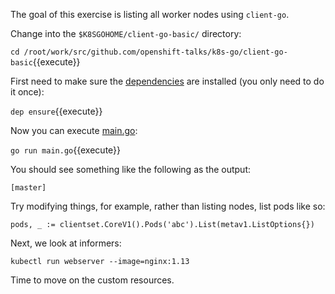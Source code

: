 The goal of this exercise is listing all worker nodes using `client-go`.

Change into the `$K8SGOHOME/client-go-basic/` directory:

`cd /root/work/src/github.com/openshift-talks/k8s-go/client-go-basic`{{execute}}

First need to make sure the [dependencies](https://github.com/openshift-talks/k8s-go/blob/master/client-go-basic/Gopkg.toml) are installed (you only need to do it once):

`dep ensure`{{execute}}

Now you can execute [main.go](https://github.com/openshift-talks/k8s-go/blob/master/client-go-basic/main.go):

`go run main.go`{{execute}}

You should see something like the following as the output:

`[master]`

Try modifying things, for example, rather than listing nodes, list pods like so:

`pods, _ := clientset.CoreV1().Pods('abc').List(metav1.ListOptions{})`


Next, we look at informers:

`kubectl run webserver --image=nginx:1.13`

Time to move on the custom resources.

